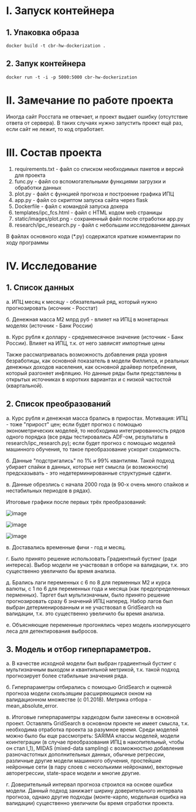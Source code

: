 # I. Запуск контейнера

## 1. Упаковка образа
`docker build -t cbr-hw-dockerization .`

## 2. Запук контейнера
`docker run -t -i -p 5000:5000 cbr-hw-dockerization`

# II. Замечание по работе проекта
Иногда сайт Росстата не отвечает, и проект выдает ошибку (отсутствие ответа от сервера). В таких случаях нужно запустить проект ещё раз, если сайт не лежит, то код отработает.

# III. Состав проекта
1. requirements.txt - файл со списком необходимых пакетов и версий для проекта
2. func.py - файл со вспомогательными функциями загрузки и обработки данных
3. plot.py - файл с функцией прогноза и построение графика ИПЦ
4. app.py - файл со скриптом запуска сайта через flask
5. Dockerfile - файл с командой запуска докера
6. templates/ipc_fcs.html - файл с HTML кодом web страницы
7. static/images/plot.png - сохраненный файл после отработки app.py
8. research/ipc_research.py - файл с небольшим исследованием данных
   
В файлах основного кода (*.py) содержатся краткие комментарии по ходу программы

# IV. Исследование
## 1. Список данных
a. ИПЦ месяц к месяцу - обязательный ряд, который нужно прогнозировать (исочник - Росстат)

б. Денежная масса M2 млрд руб - влияет на ИПЦ в монетарных моделях (источник - Банк России)

в. Курс рубля к доллару - среднемесячное значение (источник - Банк России). Влияет на ИПЦ, т.к. от него завяисят импортные цены

Также рассматривалась возможность добавления ряда уровня безработицы, как основной показатель в модели Филлипса, и реальных денежных доходов населения, как основной драйвер потребления, который разгоняет инфляцию. Но данные ряды были представлены в открытых источниках в коротких вариантах и с низкой частостой (квартальной).

## 2. Список преобразований
а. Курс рубля и денежная масса брались в приростах. Мотивация: ИПЦ - тоже "прирост" цен;
если будет прогноз с помощью эконометрических моделей, то необходима интегрированность рядов одного порядка (все ряды тестировались ADF-ом, результаты в research/ipc_research.py);
если будет прогноз с помощью моделей машинного обучения, то такое преобразование ускорит сходимость.

б. Данные "подстригались" по 1% и 99% квантилям. Такой подход убирает спайки в данных, которые нет смысла (и возможности) предсказывать - это недетерминированные структурные сдвиги.

в. Данные обрезлись с начала 2000 года (в 90-х очень много спайков и нестабильных периодов в рядах).

Итоговые графики после первых трёх преобразований:

![image](https://github.com/hraparovna/CBR_HW/assets/78476837/caeafebb-fb7a-4a60-92f1-2e846757f41a)

![image](https://github.com/hraparovna/CBR_HW/assets/78476837/a6af1f86-4fb8-4c90-afd8-c7b60f8ed96a)

![image](https://github.com/hraparovna/CBR_HW/assets/78476837/be83626c-4e04-4839-b5c1-05f42b354084)


в. Доставались временные фичи - год и месяц.

г. Было принято решение использовать Градиентный бустинг (ради интереса). Выбор модели не участвовал в отборе на валидации, т.к. это существенно увеличило бы время анализа.

д. Брались лаги переменных с 6 по 8 для перменных M2 и курса валюты, с 1 по 6 для переменных года и месяца (как предопределенных перменных). Таргет был мультизначным, было принято решение прогнозировать сразу 6 значений ИПЦ наперед. Набор лагов был выбран детерменированным и не участвовал в GridSearch на валидации, т.к. это существенно увеличило бы время анализа.

е. Объясняющие переменные прогонялись через модель изолирующего леса для детектирования выбросов. 

## 3. Модель и отбор гиперпараметров.
а. В качестве исходной модели был выбран градиентный бустинг с мультизначным выходом и квантильной метрикой, т.к. такой подход прогнозирует более стабильные значения ряда.

б. Гиперпараметры отбирались с помощью GridSearch и оценкой прогноза модели скользящим расширяющимся окном на валидационном множестве (с 01.2018). Метрика отбора - mean_absolute_error.

в. Итоговые гиперпараметры хардкодом были занесены в основной проект. Оставлять GridSearch в основном проекте не имеет смысла, т.к. необходима отработка проекта за разумное время.
Среди моделей можно было бы еще рассмотреть: SARIMA классы моделей, модели коинтеграции (в случае преобразования ИПЦ в накопительный, чтобы он стал I_1), MIDAS (mixed-data sampling) с возможностью добавления разночастотных дополнительных данных, обычные регрессии, различные другие модели машинного обучения, простейшие нейронные сети (в пару слоев с несколькими нейронами), векторные авторегрессии, state-space модели и многие другие.

г. Доверительный интервал прогноза строился на основе ошибки модели. Данный подход занижает ширину доверительного интервала прогноза, однако другие подходы (монте-карло, модельная ошибка на валидации) существенно увеличили бы время отработки проекта.




 
